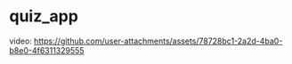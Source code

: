 # quiz_app
video: 
https://github.com/user-attachments/assets/78728bc1-2a2d-4ba0-b8e0-4f6311329555


